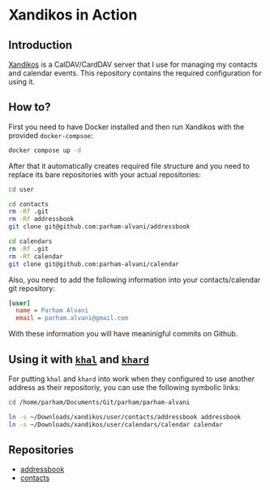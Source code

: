 # Xandikos in Action

## Introduction

[Xandikos](https://github.com/jelmer/xandikos) is a CalDAV/CardDAV server that I use for managing my contacts and calendar events.
This repository contains the required configuration for using it.

## How to?

First you need to have Docker installed and then run Xandikos with the provided `docker-compsoe`:

```bash
docker compose up -d
```

After that it automatically creates required file structure and you need to replace its bare
repositories with your actual repositories:

```bash
cd user

cd contacts
rm -Rf .git
rm -Rf addressbook
git clone git@github.com:parham-alvani/addressbook

cd calendars
rm -Rf .git
rm -Rf calendar
git clone git@github.com:parham-alvani/calendar
```

Also, you need to add the following information into your contacts/calendar git repository:

```ini
[user]
  name = Parham Alvani
  email = parham.alvani@gmail.com
```

With these information you will have meaninigful commits on Github.

## Using it with [`khal`](https://github.com/pimutils/khal) and [`khard`](https://github.com/lucc/khard)

For putting `khal` and `khard` into work when they configured to use another address as their repositoriy,
you can use the following symbolic links:

```bash
cd /home/parham/Documents/Git/parham/parham-alvani

ln -s ~/Downloads/xandikos/user/contacts/addressbook addressbook
ln -s ~/Downloads/xandikos/user/calendars/calendar calendar
```

## Repositories

- [addressbook](https://github.com/parham-alvani/addressbook)
- [contacts](https://github.com/parham-alvani/calendar)
